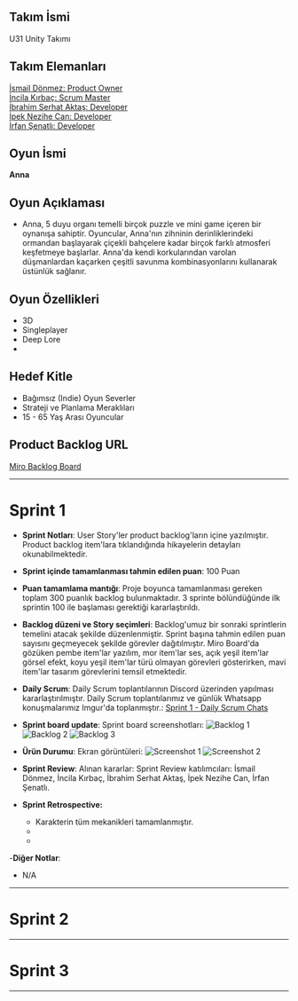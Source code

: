 ## **Takım İsmi**

U31 Unity Takımı

## Takım Elemanları

[İsmail Dönmez: Product Owner](https://www.linkedin.com/in/ismail-dz/) <br/> [İncila Kırbaç: Scrum Master](https://www.linkedin.com/in/incila-kirbac/) <br/> [İbrahim Serhat Aktaş: Developer](https://www.linkedin.com/in/ibrahim-serhat-aktas/) <br/> [İpek Nezihe Can: Developer](https://www.linkedin.com/in/ipek-nezihe-can/) <br/> [İrfan Şenatlı: Developer](https://www.linkedin.com/in/irfan-%C5%9Fenatl%C4%B1-7a3963249/)

## Oyun İsmi

**Anna**

## Oyun Açıklaması

- Anna, 5 duyu organı temelli birçok puzzle ve mini game içeren bir oynanışa sahiptir. Oyuncular, Anna'nın zihninin derinliklerindeki ormandan başlayarak çiçekli bahçelere kadar birçok farklı atmosferi keşfetmeye başlarlar. Anna'da kendi korkularından varolan düşmanlardan kaçarken çeşitli savunma kombinasyonlarını kullanarak üstünlük sağlanır.

## Oyun Özellikleri

- 3D
- Singleplayer
- Deep Lore
- 

## Hedef Kitle

- Bağımsız (Indie) Oyun Severler
- Strateji ve Planlama Meraklıları
- 15 - 65 Yaş Arası Oyuncular

## Product Backlog URL

[Miro Backlog Board](https://miro.com/app/board/uXjVK7yGtNA=/)

---

# Sprint 1

- **Sprint Notları**: User Story'ler product backlog'ların içine yazılmıştır. Product backlog item'lara tıklandığında hikayelerin detayları okunabilmektedir.

- **Sprint içinde tamamlanması tahmin edilen puan**: 100 Puan

- **Puan tamamlama mantığı**: Proje boyunca tamamlanması gereken toplam 300 puanlık backlog bulunmaktadır. 3 sprinte bölündüğünde ilk sprintin 100 ile başlaması gerektiği kararlaştırıldı.

- **Backlog düzeni ve Story seçimleri**: Backlog'umuz bir sonraki sprintlerin temelini atacak şekilde düzenlenmiştir. Sprint başına tahmin edilen puan sayısını geçmeyecek şekilde görevler dağıtılmıştır. Miro Board'da gözüken pembe item'lar yazılım, mor item'lar ses, açık yeşil item'lar görsel efekt, koyu yeşil item'lar türü olmayan görevleri gösterirken, mavi item'lar tasarım görevlerini temsil etmektedir.

- **Daily Scrum**: Daily Scrum toplantılarının Discord üzerinden yapılması kararlaştırılmıştır. Daily Scrum toplantılarımız ve günlük Whatsapp konuşmalarımız Imgur'da toplanmıştır.: [Sprint 1 - Daily Scrum Chats](https://imgur.com/a/daily-scrum-chats-1-VpkQl6x)

- **Sprint board update**: Sprint board screenshotları: 
![Backlog 1](https://github.com/isoszsh/project-anna/assets/154831174/43a46359-0096-47d4-aa6e-965d0e3c7f29) 
![Backlog 2]() 
![Backlog 3]()

- **Ürün Durumu**: Ekran görüntüleri:
  ![Screenshot 1](-)
  ![Screenshot 2](-)

- **Sprint Review**: 
Alınan kararlar: 
Sprint Review katılımcıları: İsmail Dönmez, İncila Kırbaç, İbrahim Serhat Aktaş, İpek Nezihe Can, İrfan Şenatlı.

- **Sprint Retrospective:**
  - Karakterin tüm mekanikleri tamamlanmıştır.
  - 
  - 

-**Diğer Notlar**:
- N/A

---

# Sprint 2


---

# Sprint 3

---
  
